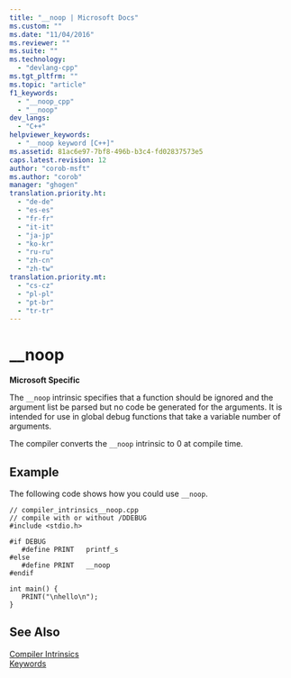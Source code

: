 ```yaml
---
title: "__noop | Microsoft Docs"
ms.custom: ""
ms.date: "11/04/2016"
ms.reviewer: ""
ms.suite: ""
ms.technology: 
  - "devlang-cpp"
ms.tgt_pltfrm: ""
ms.topic: "article"
f1_keywords: 
  - "__noop_cpp"
  - "__noop"
dev_langs: 
  - "C++"
helpviewer_keywords: 
  - "__noop keyword [C++]"
ms.assetid: 81ac6e97-7bf8-496b-b3c4-fd02837573e5
caps.latest.revision: 12
author: "corob-msft"
ms.author: "corob"
manager: "ghogen"
translation.priority.ht: 
  - "de-de"
  - "es-es"
  - "fr-fr"
  - "it-it"
  - "ja-jp"
  - "ko-kr"
  - "ru-ru"
  - "zh-cn"
  - "zh-tw"
translation.priority.mt: 
  - "cs-cz"
  - "pl-pl"
  - "pt-br"
  - "tr-tr"
---
```

# __noop
**Microsoft Specific**  
  
 The `__noop` intrinsic specifies that a function should be ignored and the argument list be parsed but no code be generated for the arguments. It is intended for use in global debug functions that take a variable number of arguments.  
  
 The compiler converts the `__noop` intrinsic to 0 at compile time.  
  
## Example  
 The following code shows how you could use `__noop`.  
  
```  
// compiler_intrinsics__noop.cpp  
// compile with or without /DDEBUG  
#include <stdio.h>  
  
#if DEBUG  
   #define PRINT   printf_s  
#else  
   #define PRINT   __noop  
#endif  
  
int main() {  
   PRINT("\nhello\n");  
}  
```  
  
## See Also  
 [Compiler Intrinsics](../intrinsics/compiler-intrinsics.md)   
 [Keywords](../cpp/keywords-cpp.md)